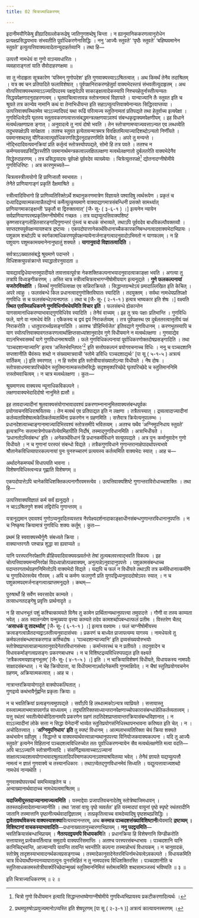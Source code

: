 ```yaml
---
title: 02 चित्राज्याधिकरणम्

---
```

इदानीमयौगिकेषु व्रीह्यादिवल्लोकरूढेषु जातिगुणशब्देषु चिन्ता । न ह्यानुमानिककरणत्वानुरोधेन प्रत्यक्षप्रसिद्धयभावः संभवतीति पूर्वाधिकरणेनासिद्धिः । ननु ‘आज्यैः स्तुवते’ ‘पृष्ठैः स्तुवते’ ‘बहिष्पवमानेन स्तुवते’ इत्युत्पत्तिवाक्यत्वादेतान्युदाहर्तव्यानि । तथा हि—

उत्पत्तौ नामधेयं वा गुणो वाऽप्यवधारितः ।  
व्यवहाराङ्गतां याति सैवोदाहरणक्षमा ॥  


सा तु नोदाहृता सूत्रकारेण ‘यस्मिन् गुणोपदेश’ इति गुणवाक्यस्याऽऽश्रितत्वात् । अथ किमर्थं तेनैव तदाश्रितम् । यत्र क्व चन प्रतिपादिते फलाविशेषात् । पूर्वपक्षनिराकरणहेतुर्वा वाक्यभेदस्तत्रं संभवतीत्युदाहृतम् । अथ वोत्पत्तिवाक्यस्थस्याऽऽज्यादिपदस्य पक्षद्वयेऽपि साकाङ्क्षत्वादेकस्यापि निश्चयहेतुर्नास्तीत्यन्यतः सिद्धयपेक्षणादनुदाहरणत्वम् । घृतवाचित्वात्तावन्न स्तोत्रनामत्वं विज्ञायते । यान्याज्यानि तैः स्तुवत इति च श्रूयते तत्र कान्येव नामानि कथं वा तेनाभिधीयन्त इति सहाऽप्युत्पत्तिवाक्येनान्यतः सिद्धिरवाप्तव्या । उत्पत्तिवाक्यस्थितमेव चाऽऽज्यादिपदं यथा रूढिं परित्यज्य स्तुतिनामतां प्रतिपद्यते तथा हेतुर्वाच्य इत्यपेक्षा । गुणविधित्वेऽपि घृतस्य स्तुतावकरणत्वात्तत्संबद्धमन्त्रलक्षणयाऽवश्यं संबन्धकृद्वाक्यमपेक्षणीयम् । इह विधाने मत्वर्थलक्षणाप्रस ङ्गात् । अनुवादत्वे तु नायं दोषो भवति । तेन स्तोत्राणामप्याज्यवत्ताऽन्यत एव लब्धव्येति तदुभयपक्षेऽपि सापेक्षता । ततश्च स्तुवत इत्येतावन्मात्रमत्र विवक्षितमित्याज्यादिशब्दोऽन्यतो निर्णींयते । पवमानशब्दस्तु यौगिकत्वात्पूर्वाधिकरणसिद्धेरनुदाहरणमिति केचित् । अपरे तु मन्यन्ते । नोद्भिदादिवत्पवनक्रियां प्रति कर्तृत्वं स्तोत्रस्योपपद्यते, सोमो हि तत्र पवते । ततश्च न कर्मण्यवयवप्रसिद्धिरस्तीति पवमानार्थमन्त्रकत्वाल्लक्षितलक्षणा मत्वर्थलक्षणातो दुर्बलतरेति वाक्यभेदेनैव सिद्धेरुदाहरणम् । तत्र प्रसिद्धयादयः पूर्वपक्षे पूर्ववदेव व्याख्येयाः । चित्रेत्युत्तरपक्षे[^1] द्योतनादग्नीषोमीये गुणविधिरिष्टः । अत्र कारणुमच्यते—

[^1]: चित्रो गुणो विधीयमान इत्यादि सिद्धान्तभाष्येणाग्नीषोमीये गुणविध्यभिप्रायस्य प्रकटीकरणादित्यर्थः ।


चित्रत्वस्त्रीत्वयोगो हि प्राणिजातौ स्वभावतः ।  
तेनैते प्राणियागाङ्गं प्रकृतिं दैक्षमाश्रिते ॥  


स्त्रीत्वादिविभागो हि प्राणिव्यतिरिक्तेऽर्थे शब्दानुकरणमात्रेण विज्ञायते पश्वादिषु त्वर्थरूपेण । प्रकृतं च दध्यादिद्रव्यात्मकत्वान्नैतद्योग्यं कर्मेत्युत्कृष्यमाणे वाक्याद्यागमात्रसंबन्धिनी प्रसक्ते सामर्थ्यात् प्राणियागमाकाङ्क्षन्ती ‘प्रकृतौ वा द्विरुक्तत्वात्’ \[जै॰ सू॰ ( ३-६-१ ) ।\]  इत्यनेन न्यायेन सर्वप्राणियागपरमप्रकृतिमग्नीषोमीयं गच्छतः । तत्र यद्यप्युत्पत्तिवाक्यशिष्टं कृष्णसारङ्गलोहितसारङ्गादिगुणान्तरं पुंस्त्वं च बाधकं संभाव्यते, तथाऽपि पूर्ववदेव बाधविकल्पौवक्तव्यौ । साप्तदश्यपूर्वपक्षन्यायश्चात्र द्रष्टव्यः । एकपदोपात्तानेकार्थविधानाच्चैककारकनिबन्धनत्वादवाक्यभेदाभिप्रायः । पशुकाम शब्दोऽपि च स्वर्गकामाधिकरणपूर्वपक्षन्यायेनार्जनाङ्गत्वादनुवादोऽभिमतो न यागफलम् । न हि पशुयागः पशुमकामयमानेनानुष्ठातुं शक्यते । **यागानुवादो विज्ञातत्वादिति** ।

सर्वत्राऽऽख्यातसंबद्धे श्रूयमाणे पदान्तरे ।  
विधिशक्त्युपसंक्रान्ते स्याद्धातोरनुवादता ॥  


यावद्यावद्विधेयान्तरमुपादीयते तावत्तावत्पूर्वत्रा नेकशक्तिकल्पनाभयादनुवादत्वाकाङ्क्षा भवति । अगत्या तु तत्रापि विध्यङ्गीकरणम् । अस्ति चात्र स्त्रीत्वचित्रत्वभागग्नीषोमीययाग इत्यनूद्यते । **गुणे फलकल्पनायां यजतेरविवक्षेति** । किमर्थं गुणाविधित्वपक्ष एव सन्निराक्रियते । सिद्धान्तग्रन्थोऽयं प्रमादाल्लिखित इति केचित् । अपरे त्वाहुः । फलसंबन्धे किल प्रधानत्वाद्गुणोक्तिविघातः स्यादिति । तदयुक्तम् । सर्वथा नामधेयप्रतिपक्षो गुणविधिः स च फलसंबन्धेऽप्यनपगतः । तथा च \[जै॰ सू॰ ( २-१-१ ) इत्यत्र भाष्यकार इति शेषः ।\]  वक्ष्यति **स्थित एतस्मिन्नधिकरणे गुणविधिर्नामधेयमिति विचार इति** । फलसंबन्धे ह्येकान्तेन यागसामानाधिकरण्याभावाद्गुणविधिरेव स्यादिति । तेनैवं वाच्यम् । इह तु त्रयः पक्षाः प्रतिभान्ति । गुणविधिः फले, यागे वा नामधेयं वेति । एकैकस्य च द्वयं द्वयं निराकर्तव्यम् । तत्र पूर्वपक्षस्थ एव दुर्बलतरत्वात्तृतीयं पक्षं निराकरोति । धातुपारार्थ्यप्रसङ्गादिति । अतश्च ‘व्रीहिभिर्यजेत’ इतिवद्यागे गुणविधानम् । करणभूतस्यापि च याग स्योत्पत्तिवाक्यावगतकरणत्वार्थाक्षिप्तसाध्यांशानुवादेव गुणे विधीयमाने न मत्वर्थलक्षणा । गुणवाद्येव वाऽनभिभवसमर्थं यागे गुणविधानमाश्रयति । फले गुणविधिकल्पनायां पूर्वाधिकरणोक्तदोषप्रसङ्गादिति । तथा ‘पञ्चदशान्याज्यानि’ इत्यत्र ‘अस्तिर्भवन्तिपरः’[^2] इति सत्तोपकल्पनं प्रयोगवचनाच्च विधिः । ननु च पञ्चदशानि सप्तशानीति चैवंरूपः शब्दो न संख्यामात्रवाची ‘स्तोमे डविधिः पञ्चदशाद्यर्थः’ \[पा सू ( ५-१-५ ) अत्रत्यं वार्तिकम् ।\]  इति स्मरणात् । न हि स्तोम इति स्तोत्रीयासंख्यातोऽन्या विधीयते । नैष दोषः । स्तोत्रसाधनमात्रपरिच्छेदेन स्तुतिमानात्मकस्तोमसिद्धेः सदृशमृक्परिच्छेदे घृतपरिच्छेदे च स्तुतिमाननिमि त्तस्तोमवाचित्वम् । न चात्र मत्वर्थलक्षणा । कुतः—

[^2]: प्रथमपुरुषोऽप्रयुज्यमानोऽप्यस्ति इति शेषपूरणम्  \[पा सू ( २-३-१ )\]  अत्रत्यं कात्यायनस्मरणम् ।


श्रूयमाणस्य वाक्यस्य न्यूनाधिकविकल्पने ।  
लक्षणावाक्यभेदादिदोषो नानुमिते ह्यसौ ॥  


इह तावदाज्यादीनां श्रुतवाक्यसंयोगाभावादवश्यं प्रकरणाम्नानानुमितवाक्यसंबन्धपूर्वकः प्रयोगवचनविधिराश्रयितव्यः । तेन मत्वर्थ एव प्रतिपाद्यत इति न लक्षणा । तत्रैतत्स्यात् । द्रव्यत्वादाज्यादीनां कर्तव्यताविशेषात्मकेतिकर्तव्यतार्थिना प्रकरणेन न ग्रहणमिति । सत्तैवात्र क्रियेत्यनुपालम्भः । प्रधानदेशत्वाच्चाङ्गानामाज्यादिभिरवश्यं स्तोत्रसमीपे भवितव्यम् । अतश्च यथैव ‘अग्निमुपनिधाय स्तुवते’ इत्यत्राग्निः सत्तामात्रेणोपकरोत्येवमिहापीति निर्दोषं, तस्माद्गुणविधानमिति । अत्राभिधीयते । ‘प्रधानतोऽभिसंबन्ध’ इति । अनेकार्थविधानं हि प्रधानकर्मविधाने सत्युपपद्यते । अत्र पुनः कर्मानुवादेन गुणो विधीयते । न च गुणानां परस्परं संबन्धो विद्यते । तत्रैकगुणविधाने गुणान्तरानाक्षेपादर्थापत्त्यभावे श्रौतानेकविधिव्यापारकल्पनायां पुनः पुनरुच्चारणं प्रत्ययस्य कर्तव्यमिति वाक्यभेदः स्यात् । आह च—

अर्थादनेकमप्यर्थं विधापयति भावना ।  
विशेषणविधिस्त्वन्यन्न गृह्णाति विशेषणम् ॥  


एकपदोपात्तेऽपि चानेकविधिशक्तिकल्पनागौरवमस्त्येव । उत्पत्तिवाक्यशिष्टे गुणान्तराविरोधाच्चाशक्तिः । तथा हि—

उत्पत्तिवाक्यविज्ञातं कर्म सर्वं ह्यनूद्यते ।  
न चाऽऽश्रितगुणे शक्यं तद्विरोधि गुणान्तरम् ॥  


यत्रानूद्यमान एवावश्यं गुणोऽप्यनुवदितव्यस्तत्र नैरपेक्ष्यदर्शनादाकाङ्क्षाधीनसंबन्धगुणान्तरविधानानुपपत्तिः । न च निष्कृष्य क्रियामात्रं गुणविधिः शक्यः कर्तुम् । कुतः—

प्रथमं हि स्ववाक्यस्थैर्गुणैः संबध्यते क्रिया ।  
वाक्यान्तरगतैः पश्चान्न शुद्धा सा ह्यवाप्यते ॥  


यानि परस्परनिरपेक्षाणि व्रीहियवादिवाक्यवत्प्रवर्तन्ते तेषां तुल्यबलवत्त्वाद्भवति विकल्पः । इह चोत्पत्तिवाक्यमन्यनिरपेक्षं विदध्यान्नोत्पन्नवाक्यम्, अनुत्पन्नेऽनुवादानुपपत्तेः । पशुकामसंबन्धाच्च पदान्तरगतार्थग्रहणनिमित्तोऽपि वाक्यभेदो विद्यते । यद्यपि च फलं न विधीयते तथाऽपि तत्र कर्मविधानात्कर्मणि च गुणाविधेरस्त्येव गौरवम् । अपि च कर्मणः फलगुणौ प्रति युगपद्विध्यनुवाददोषोऽपरः स्यात् । न च पशुकामपदमर्जनाङ्गत्वात्प्राप्तमनूद्यते । कथम्—

पुरुषार्थो हि सर्वेण स्वरसादेव काम्यते ।  
तत्साधनतदङ्गेषु प्रवृत्तिः प्रार्थनादृते ॥  


न हि साधनभूतं पशुं कश्चित्कामयते विनैव तु कामेन प्रार्थितान्यथानुपपत्त्या तमुपादत्ते । गौणी वा तस्य काम्यता भवेत् । अतः स्वातन्त्र्येण यन्मुख्यया वृत्त्या काम्यते तदेव कामशब्दोपबन्धात्फलं प्रतीमः । विस्तरेण चैतद् **‘असाधकं तु तादर्थ्यात्’** \[जै॰ सू॰ ( ६-१-१ ) ।\]  इत्यत्र वक्ष्यामः । फलं चाग्नीषोमीयस्य क्रत्वङ्गत्वान्नैतदन्यद्वाऽस्तीत्यनुवादासंभवः । प्रकरणं च बाध्येत प्राजापत्यम्य यागस्य । नामधेयत्वे तु कर्मफलसंबन्धमात्रकरणान्न कश्चिदोषः । ‘पञ्चदशान्याज्यानि’ इति द्रव्यसंख्ययोरुभयोः स्तोत्रेष्वप्राप्तत्वान्नान्यतरानुवादेनेतरविधानसंभवः । कर्मान्तरस्थं च न प्रतीयते । तदनुवादेन च विधावकर्माङ्गत्वप्रसङ्गः प्रकरणबाधश्च । न च विशिष्टद्रव्यविधिरुपपद्यत इति वक्ष्यते ‘तत्रैकत्वमयज्ञाङ्गभूतम्’ \[जै॰ सू॰ ( ४-१-५ ) ।\]  इति । न चाक्रियाविशेषणं विधीयते, विधायकस्य नामपदैः साक्षादसंबन्धात् । न चेह क्रियोपात्ता, या विधीयमानाऽर्थादनेकमपि गुणमाक्षिपेत् । न चैषां स्तुतिप्रयोगवचनेन ग्रहणम्, अक्रियात्मकत्वात् । आह च ।

नात्रान्तरक्रियायोगादृते वाक्योपकल्पितात् ।  
गुणद्रव्ये कथंभावैर्गृह्णन्ति प्रकृताः क्रियाः ॥  


न च भवतिक्रियां प्रत्यङ्गत्वमुपपद्यते । सर्वोऽपि हि लब्धात्मकोऽन्यत्र व्याप्रियते । सत्तायास्तु वस्त्वात्मलाभमात्रापवर्गान्न साध्यत्वम् । तद्व्यतिरिक्तसाध्यान्तरानपेक्षणाच्चोपकारासंबन्धान्नेतिकर्तव्यतात्वम् । यत्तु रथंतरं भवतीत्येवंचोदितानामपि प्रकरणेन ग्रहणं तदतिदेशप्राप्तावान्तरक्रियासंबन्धविज्ञानात् । न वाऽऽज्यादीनां लोके सत्ता न सिद्धा येनेदानीं भाव्येत स्तुतिप्रयोगसंनिधिस्थापनभावना करिष्यत इति चेत् । न । अचोदितत्त्वात् । ‘**अग्निमुपनिधाय’ इति** तु स्पष्टं विधानम् । आत्मलाभव्यतिरिक्ता चेयं क्रिया शक्यते कथंभावेन ग्रहीतुम् । सिद्धान्ते च वाक्यस्यार्थवत्त्वान्नान्यथानुपपत्त्या विनियोजकवाक्यकल्पना । यदि तु आज्यैः स्तुवते’ इत्यनेन विहितानां पञ्चदशत्वविधिरुच्येत ततः पूर्वाधिकरणन्यायेन सैव मत्वर्थलक्षणेति मत्वा वदति—अपि चाऽऽज्यानि स्तोत्राणीत्यादि । संसर्गिद्रव्यत्वाच्चाऽऽज्यानां साक्षात्पञ्चदशत्वयोगाभावादश्रुतपलादिपरिमाणकल्पनाऽवश्याश्रयितव्या भवेत् । तेनैवं ज्ञायते यद्यप्युत्पत्तौ नामत्वं न ज्ञातं गुणवाक्ये च तस्यानधिकारः । तथाऽप्येतद्गुणविधानमेवं सिध्यति । यद्युत्पत्तावाज्यशब्दो नामधेयं नान्यथेति ।

गुणवाक्योपपत्त्यर्थं समभिव्याहृतेन च ।  
अन्वाख्यानार्थवादाच्च नामधेयत्वमाश्रितम् ॥  


**यदाजिमीयुस्तदाज्यानामाज्यत्वमिति** । यस्माद्देवाः प्रजापतिवचनादेतेषु स्तोत्रेष्वाजिमधावन् । ततस्तदर्हत्वादेतान्याज्यानीति । तथा ‘तासां वायुः पृष्ठे व्यवर्तत’ इति यस्मादपां वायुनां पृष्ठे स्पृष्टे रथंतरादीनि जातानि तस्मात्तानि पृष्ठानीत्यर्थवादाद्विज्ञातम् । तत्प्रकृतित्वाच्च वामदेव्यादिषु पृष्ठशब्दप्रसिद्धिः । **द्वावेतावर्थावेकस्य वाक्यस्याशक्या**वित्यस्यानन्तरम्, अथ **कस्मान्न पञ्चदशसंख्याविशिष्टानी**त्येवमादि **द्रष्टव्यम् । विशिष्टानां वाचकस्याभावादिति**—प्रधानाख्यातानुच्चारणाभिप्रायम् । **ननु पदद्वयमिति**—भवतिक्रियासंबन्धाभिप्रायम् । **नैतत्पदद्वयमपि विधायकमि**ति । प्रधानक्रिया हि विशेषणानि पिण्डीकरोति सत्तायास्तु प्रत्येकवर्तित्वान्न समुदाये वाक्यपरिसमाप्तिः । अतश्च परस्परसंबन्धाभावः । पञ्चदशानि यानि कानिचिद्भवन्ति, आज्यान्यपि यावन्ति तावन्ति भवन्तीति कल्पना तस्मान्नोभयं विधायकम् । न चानुवादकं, स्तोत्रेषु तादृशस्याभावादनर्थकत्वप्रसङ्गाच्च । तस्मादेकानुवादेनेतरविधिर्नामधेयत्वेऽवकल्पते । विधायकमिति चात्र विधेयार्थोपनयनव्यापारात्पुनः पुनरभिहितं न तु नामपदस्य विधिशक्तिरस्ति । पञ्चदशानीति च स्तुतिसाधकतमस्तोत्रीयार्क्परिच्छेदान्मुख्यं स्तुतिमाननिमित्तं स्तोमत्वमिति शब्दसामञ्जस्यं भविष्यति ॥ ३ ॥

इति चित्राज्याधिकरणम् ॥ २ ॥